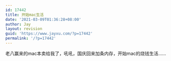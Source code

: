 ```yaml
---
id: 17442
title: 开始mac生活
date: '2021-03-09T01:36:28+08:00'
author: Jay
layout: revision
guid: 'https://www.jayxu.com/?p=17442'
permalink: '/?p=17442'
---
```


<div>老八赢来的mac本卖给我了，吼吼，国庆回来加条内存，开始mac的烧钱生活……</div>